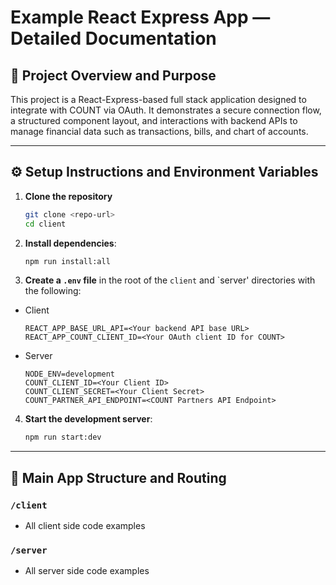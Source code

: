# Example React Express App — Detailed Documentation

## 📘 Project Overview and Purpose

This project is a React-Express-based full stack application designed to integrate with COUNT via OAuth. It demonstrates a secure connection flow, a structured component layout, and interactions with backend APIs to manage financial data such as transactions, bills, and chart of accounts.

---

## ⚙️ Setup Instructions and Environment Variables

1. **Clone the repository**

   ```bash
   git clone <repo-url>
   cd client
   ```

2. **Install dependencies**:

   ```bash
   npm run install:all
   ```

3. **Create a `.env` file** in the root of the `client` and `server' directories with the following:

- Client
  ```
  REACT_APP_BASE_URL_API=<Your backend API base URL>
  REACT_APP_COUNT_CLIENT_ID=<Your OAuth client ID for COUNT>
  ```
- Server
  ```
  NODE_ENV=development
  COUNT_CLIENT_ID=<Your Client ID>
  COUNT_CLIENT_SECRET=<Your Client Secret>
  COUNT_PARTNER_API_ENDPOINT=<COUNT Partners API Endpoint>
  ```

4. **Start the development server**:

   ```bash
   npm run start:dev
   ```

---

## 🧭 Main App Structure and Routing

### `/client`

- All client side code examples

### `/server`

- All server side code examples
